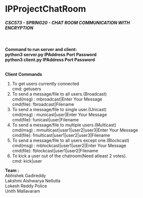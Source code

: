 # IPProjectChatRoom

##### **CSC573 - SPRING20 - CHAT ROOM COMMUNICATION WITH ENCRYPTION**

<br>

**Command to run server and client:<br>
python3 server.py IPAddress Port Password<br>
python3 client.py IPAddress Port Password<br>**
<br>

**Client Commands**
<ol>
<li>To get users currently connected<br>
    cmd: getusers</li>
<li>To send a message/file to all users.(Broadcast)<br>
    cmd(msg) : mbroadcast|Enter Your Message<br>
    cmd(file): fbroadcast|Filename</li>
<li>To send a message/file to single user.(Unicast) <br>
    cmd(msg) : municast|user|Enter Your Message<br>
    cmd(file): funicast|user|Filename</li>
<li>To send a message/file to multiple users.(Multicast)<br>
    cmd(msg) : mmulticast|user1|user2|user3|Enter Your Message<br>
    cmd(file): fmulticast|user1|user2|user3|Filename</li>
<li>To send a message/file to all users except one.(Blockcast)<br>
    cmd(msg) : mblockcast|user1|user2|Enter Your Message<br>
    cmd(file): fblockcast|user1|user2|Filename</li>
<li>To kick a user out of the chatroom(Need atleast 2 votes).<br>
    cmd: kick|user</li>
</ol>

**Team :**<br>
Abhishek Gadireddy<br>
Lakshmi Aishwarya Nellutla<br>
Lokesh Reddy Police<br>
Unith Mallavaram<br>
